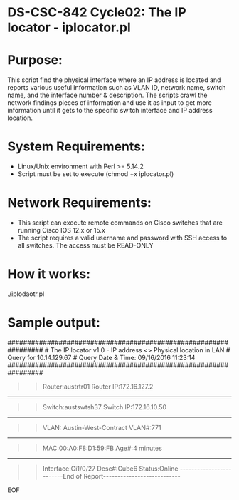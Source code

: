 # DS-CSC-842 Cycle02: The IP locator - iplocator.pl

# Purpose:
This script find the physical interface where an IP address is located and reports various useful information such as VLAN ID, network name, switch name, and the interface number & description. 
The scripts crawl the network findings pieces of information and use it as input to get more information until it gets to the specific switch interface and IP address location. 

# System Requirements: 
- Linux/Unix environment with Perl >= 5.14.2
- Script must be set to execute (chmod +x iplocator.pl)

# Network Requirements:
- This script can execute remote commands on Cisco switches that are running Cisco IOS 12.x or 15.x
- The script requires a valid username and password with SSH access to all switches. The access must be READ-ONLY

# How it works: 
./iplodaotr.pl <IPv4 address>

# Sample output:
\#################################################################
\#	The IP locator v1.0 - IP address <> Physical location in LAN
\#				        Query for 10.14.129.67 
\#		      Query Date & Time: 09/16/2016 11:23:14
\#################################################################
>> Router:austrtr01 Router 		IP:172.16.127.2
-----------------------------------------------------------------
>> Switch:austswtsh37 Switch 	IP:172.16.10.50
-----------------------------------------------------------------
>> VLAN: Austin-West-Contract 	VLAN#:771
-----------------------------------------------------------------
>> MAC:00:A0:F8:D1:59:FB 		Age#:4 minutes
-----------------------------------------------------------------
>> Interface:Gi1/0/27 Desc#:Cube6 Status:Online
-------------------------End of Report---------------------------

EOF

